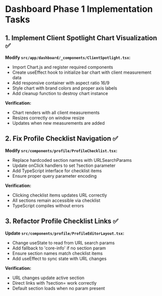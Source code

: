 # Dashboard Phase 1 Implementation Tasks

## 1. Implement Client Spotlight Chart Visualization ✅
**Modify `src/app/dashboard/_components/ClientSpotlight.tsx`:**
- Import Chart.js and register required components
- Create useEffect hook to initialize bar chart with client measurement data
- Add responsive container with aspect ratio 16/9
- Style chart with brand colors and proper axis labels
- Add cleanup function to destroy chart instance

**Verification:**
- Chart renders with all client measurements
- Resizes correctly on window resize
- Updates when new measurements are added

## 2. Fix Profile Checklist Navigation ✅
**Modify `src/components/profile/ProfileChecklist.tsx`:**
- Replace hardcoded section names with URLSearchParams
- Update onClick handlers to set ?section parameter
- Add TypeScript interface for checklist items
- Ensure proper query parameter encoding

**Verification:**
- Clicking checklist items updates URL correctly
- All sections remain accessible via checklist
- TypeScript compiles without errors

## 3. Refactor Profile Checklist Links ✅
**Update `src/components/profile/ProfileEditorLayout.tsx`:**
- Change useState to read from URL search params
- Add fallback to 'core-info' if no section param
- Ensure section names match checklist items
- Add useEffect to sync state with URL changes

**Verification:**
- URL changes update active section
- Direct links with ?section= work correctly
- Default section loads when no param present